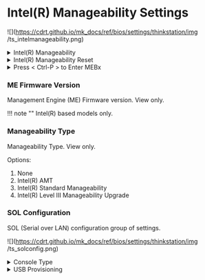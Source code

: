# Intel(R) Manageability Settings #

![](https://cdrt.github.io/mk_docs/ref/bios/settings/thinkstation/img
   /ts_intelmanageability.png)

<details><summary>Intel(R) Manageability</summary>

Options:

1. **Enabled** – Default.
2. Disabled.

!!! note ""
    When `Disabled`:<br>    a. If system is provisioned, MEBx (Management Engine BIOS Extension) will be unprovisioned first.<br>    b. Manageability functions will be disabled. You can enter BIOS to re-enable Intel(R) Manageability.<br>

!!! note ""
    When changing from `Enabled` to `Disabled`, after saving and exiting SETUP, you need to unplug the AC power cord and plug it in again.

| WMI Setting name | Values | SVP / SMP Req'd | AMD/Intel |
|:---|:---|:---|:---|
| ManageabilityControl | Disabled, Enabled | yes | Intel |
</details>

<details><summary>Intel(R) Manageability Reset</summary>
Options:

1. Enabled.
2. **Disabled** – Default.

!!! note ""
    When `Enabled`, Intel(R) Manageability settings will reset to default configuration.<br> The MEBx password will also be reset.<br>

</details>

<details><summary>Press < Ctrl-P > to Enter MEBx</summary>

!!! note ""
    Management Engine BIOS Extension (MEBx) provides platform-level configuration options for you to configure the behavior of Management Engine (ME) platform.

Options:

1. **Enabled** – Default.
2. Disabled.

| WMI Setting name | Values | SVP / SMP Req'd | AMD/Intel |
|:---|:---|:---|:---|
| CtrlPEnterMEBx | Disabled, Enabled | yes | Intel |
</details>

### ME Firmware Version ###

Management Engine (ME) Firmware version. View only.

!!! note ""
    Intel(R) based models only.

### Manageability Type ###

Manageability Type. View only.

Options:

1. None
2. Intel(R) AMT
3. Intel(R) Standard Manageability
4. Intel(R) Level III Manageability Upgrade

</details>

### SOL Configuration ###

SOL (Serial over LAN) configuration group of settings.<br>

![](https://cdrt.github.io/mk_docs/ref/bios/settings/thinkstation/img
   /ts_solconfig.png)

<details><summary>Console Type</summary>

Options:

1. VT100
2. VT100-8bit
3. PC-ANSI-7bit
4. PC-ANSI
5. **VT100+** – Default.
6. VT-UTF8
7. ASCII

| WMI Setting name | Values | SVP / SMP Req'd | AMD/Intel |
|:---|:---|:---|:---|
| SOLConfiguration | VT100, VT100-8bit, PC-ANSI-7bit, PC-ANSI, VT100+, VT-UTF8, ASCII | yes | Intel |

</details>

</details>

<details><summary>USB Provisioning </summary>

Options:

1. Enabled.
2. **Disabled** - Default.

| WMI Setting name | Values | SVP / SMP Req'd | AMD/Intel |
|:---|:---|:---|:---|
| USBProvisioning | Disabled, Enabled | yes | Intel |

</details>
